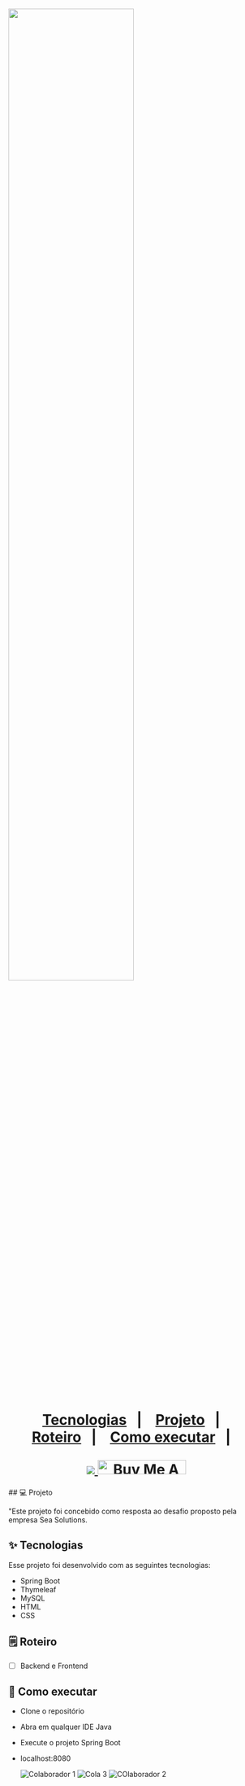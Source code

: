 <h1 align="left">
 <img src="https://p3k.com.br/wp-content/uploads/2022/05/P3K_employee-experience-a-importancia-de-promove-lo-1024x624.png" width="70%">


<p align="center"  width="30%">
  <a href="#-tecnologias">Tecnologias</a>&nbsp;&nbsp;&nbsp;|&nbsp;&nbsp;&nbsp;
  <a href="#-projeto">Projeto</a>&nbsp;&nbsp;&nbsp;|&nbsp;&nbsp;&nbsp;
  <a href="#-solução">Roteiro</a>&nbsp;&nbsp;&nbsp;|&nbsp;&nbsp;&nbsp;
  <a href="#-como-executar">Como executar</a>&nbsp;&nbsp;&nbsp;|&nbsp;&nbsp;&nbsp;
</p>


<div align="center"> 
  <a href="https://www.linkedin.com/in/ze-ricardo/">
     <img src="https://img.shields.io/badge/LinkedIn-0077B5?style=for-the-badge&logo=linkedin&logoColor=white">
  </a>
    <a href="https://www.buymeacoffee.com/codeandmusic" target="_blank"><img src="https://cdn.buymeacoffee.com/buttons/default-orange.png" alt="Buy Me A Coffee" height="28" width="174"></a>

<br>
</h1>
## 💻 Projeto

"Este projeto foi concebido como resposta ao desafio proposto pela empresa Sea Solutions.

## ✨ Tecnologias

Esse projeto foi desenvolvido com as seguintes tecnologias:

- Spring Boot
- Thymeleaf
- MySQL
- HTML
- CSS

## 🗒️ Roteiro

- [ ] Backend e Frontend


## 🚀 Como executar

- Clone o repositório
- Abra em qualquer IDE Java
- Execute o projeto Spring Boot
- localhost:8080

  ![Colaborador 1](https://github.com/ricardoricarte/colaboradores/assets/56279938/93d835e1-7c01-48f6-a25a-56d8ca7d1906)
  ![Cola 3](https://github.com/ricardoricarte/colaboradores/assets/56279938/22b1690c-6e40-4f13-9d0c-4601dea0f7a6)
  ![COlaborador 2](https://github.com/ricardoricarte/colaboradores/assets/56279938/f0634a1d-ea6a-4aa1-9a5a-1000af3fa3e3)

  

